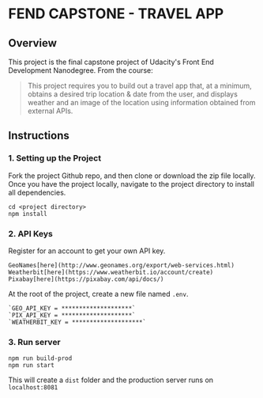 # FEND CAPSTONE - TRAVEL APP

## Overview

This project is the final capstone project of Udacity's Front End Development Nanodegree. From the course:

> This project requires you to build out a travel app that, at a minimum, obtains a desired trip location & date from the user, and displays weather and an image of the location using information obtained from external APIs.

## Instructions

### 1. Setting up the Project

Fork the project Github repo, and then clone or download the zip file locally. Once you have the project locally, navigate to the project directory to install all dependencies.

```
cd <project directory>
npm install
```

### 2. API Keys

Register for an account to get your own API key.

```
GeoNames[here](http://www.geonames.org/export/web-services.html)
Weatherbit[here](https://www.weatherbit.io/account/create)
Pixabay[here](https://pixabay.com/api/docs/)
```

At the root of the project, create a new file named `.env`.

```
`GEO_API_KEY = ********************`
`PIX_API_KEY = ********************`
`WEATHERBIT_KEY = ********************`
```

### 3. Run server

```
npm run build-prod
npm run start
```

This will create a `dist` folder and the production server runs on `localhost:8081`
